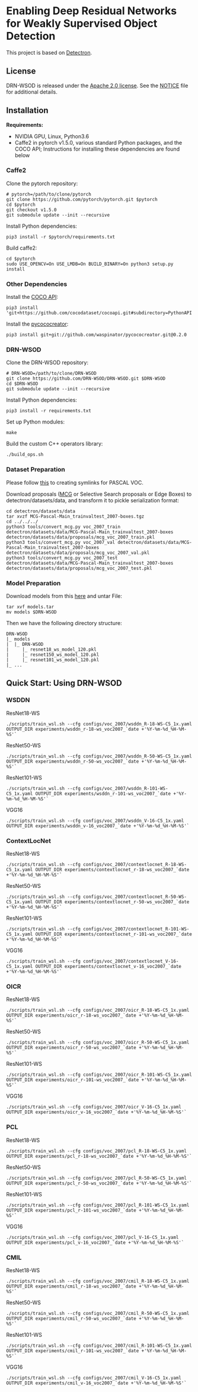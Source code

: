 # Enabling Deep Residual Networks for Weakly Supervised Object Detection

This project is based on [Detectron](https://github.com/facebookresearch/Detectron).


## License

DRN-WSOD is released under the [Apache 2.0 license](https://github.com/DRN-WSOD/DRN-WSOD/blob/DRN-WSOD/LICENSE). See the [NOTICE](https://github.com/DRN-WSOD/DRN-WSOD/blob/DRN-WSOD/LICENSE) file for additional details.


## Installation

**Requirements:**

- NVIDIA GPU, Linux, Python3.6
- Caffe2 in pytorch v1.5.0, various standard Python packages, and the COCO API; Instructions for installing these dependencies are found below

### Caffe2

Clone the pytorch repository:
```
# pytorch=/path/to/clone/pytorch
git clone https://github.com/pytorch/pytorch.git $pytorch
cd $pytorch
git checkout v1.5.0
git submodule update --init --recursive
```

Install Python dependencies:
```
pip3 install -r $pytorch/requirements.txt
```

Build caffe2:
```
cd $pytorch
sudo USE_OPENCV=On USE_LMDB=On BUILD_BINARY=On python3 setup.py install
```


### Other Dependencies

Install the [COCO API](https://github.com/cocodataset/cocoapi):
```
pip3 install 'git+https://github.com/cocodataset/cocoapi.git#subdirectory=PythonAPI'
```

Install the [pycococreator](https://github.com/waspinator/pycococreator):
```
pip3 install git+git://github.com/waspinator/pycococreator.git@0.2.0
```


### DRN-WSOD

Clone the DRN-WSOD repository:
```
# DRN-WSOD=/path/to/clone/DRN-WSOD
git clone https://github.com/DRN-WSOD/DRN-WSOD.git $DRN-WSOD
cd $DRN-WSOD
git submodule update --init --recursive
```

Install Python dependencies:
```
pip3 install -r requirements.txt
```

Set up Python modules:
```
make
```

Build the custom C++ operators library:
```
./build_ops.sh
```


### Dataset Preparation
Please follow [this](https://github.com/DRN-WSOD/DRN-WSOD/blob/DRN-WSOD/detectron/datasets/data/README.md#creating-symlinks-for-pascal-voc) to creating symlinks for PASCAL VOC.

Download proposals ([MCG](https://www2.eecs.berkeley.edu/Research/Projects/CS/vision/grouping/mcg/) or Selective Search proposals or Edge Boxes) to detectron/datasets/data, and transform it to pickle serialization format:
```
cd detectron/datasets/data
tar xvzf MCG-Pascal-Main_trainvaltest_2007-boxes.tgz
cd ../../../
python3 tools/convert_mcg.py voc_2007_train detectron/datasets/data/MCG-Pascal-Main_trainvaltest_2007-boxes detectron/datasets/data/proposals/mcg_voc_2007_train.pkl
python3 tools/convert_mcg.py voc_2007_val detectron/datasets/data/MCG-Pascal-Main_trainvaltest_2007-boxes detectron/datasets/data/proposals/mcg_voc_2007_val.pkl
python3 tools/convert_mcg.py voc_2007_test detectron/datasets/data/MCG-Pascal-Main_trainvaltest_2007-boxes detectron/datasets/data/proposals/mcg_voc_2007_test.pkl
```


### Model Preparation

Download models from this [here](https://1drv.ms/u/s!AodeRhn8mpxoh1-VUIt27bZumzqQ?e=QalzaB) and untar File:
```
tar xvf models.tar
mv models $DRN-WSOD
```

Then we have the following directory structure:
```
DRN-WSOD
|_ models
|  |_ DRN-WSOD
|     |_ resnet18_ws_model_120.pkl
|     |_ resnet150_ws_model_120.pkl
|     |_ resnet101_ws_model_120.pkl
|_ ...
```


## Quick Start: Using DRN-WSOD

### WSDDN

ResNet18-WS
```
./scripts/train_wsl.sh --cfg configs/voc_2007/wsddn_R-18-WS-C5_1x.yaml OUTPUT_DIR experiments/wsddn_r-18-ws_voc2007_`date +'%Y-%m-%d_%H-%M-%S'`
```

ResNet50-WS
```
./scripts/train_wsl.sh --cfg configs/voc_2007/wsddn_R-50-WS-C5_1x.yaml OUTPUT_DIR experiments/wsddn_r-50-ws_voc2007_`date +'%Y-%m-%d_%H-%M-%S'`
```

ResNet101-WS
```
./scripts/train_wsl.sh --cfg configs/voc_2007/wsddn_R-101-WS-C5_1x.yaml OUTPUT_DIR experiments/wsddn_r-101-ws_voc2007_`date +'%Y-%m-%d_%H-%M-%S'`
```

VGG16
```
./scripts/train_wsl.sh --cfg configs/voc_2007/wsddn_V-16-C5_1x.yaml OUTPUT_DIR experiments/wsddn_v-16_voc2007_`date +'%Y-%m-%d_%H-%M-%S'`
```

### ContextLocNet

ResNet18-WS
```
./scripts/train_wsl.sh --cfg configs/voc_2007/contextlocnet_R-18-WS-C5_1x.yaml OUTPUT_DIR experiments/contextlocnet_r-18-ws_voc2007_`date +'%Y-%m-%d_%H-%M-%S'`
```

ResNet50-WS
```
./scripts/train_wsl.sh --cfg configs/voc_2007/contextlocnet_R-50-WS-C5_1x.yaml OUTPUT_DIR experiments/contextlocnet_r-50-ws_voc2007_`date +'%Y-%m-%d_%H-%M-%S'`
```

ResNet101-WS
```
./scripts/train_wsl.sh --cfg configs/voc_2007/contextlocnet_R-101-WS-C5_1x.yaml OUTPUT_DIR experiments/contextlocnet_r-101-ws_voc2007_`date +'%Y-%m-%d_%H-%M-%S'`
```

VGG16
```
./scripts/train_wsl.sh --cfg configs/voc_2007/contextlocnet_V-16-C5_1x.yaml OUTPUT_DIR experiments/contextlocnet_v-16_voc2007_`date +'%Y-%m-%d_%H-%M-%S'`
```

### OICR

ResNet18-WS
```
./scripts/train_wsl.sh --cfg configs/voc_2007/oicr_R-18-WS-C5_1x.yaml OUTPUT_DIR experiments/oicr_r-18-ws_voc2007_`date +'%Y-%m-%d_%H-%M-%S'`
```

ResNet50-WS
```
./scripts/train_wsl.sh --cfg configs/voc_2007/oicr_R-50-WS-C5_1x.yaml OUTPUT_DIR experiments/oicr_r-50-ws_voc2007_`date +'%Y-%m-%d_%H-%M-%S'`
```

ResNet101-WS
```
./scripts/train_wsl.sh --cfg configs/voc_2007/oicr_R-101-WS-C5_1x.yaml OUTPUT_DIR experiments/oicr_r-101-ws_voc2007_`date +'%Y-%m-%d_%H-%M-%S'`
```

VGG16
```
./scripts/train_wsl.sh --cfg configs/voc_2007/oicr_V-16-C5_1x.yaml OUTPUT_DIR experiments/oicr_v-16_voc2007_`date +'%Y-%m-%d_%H-%M-%S'`
```

### PCL

ResNet18-WS
```
./scripts/train_wsl.sh --cfg configs/voc_2007/pcl_R-18-WS-C5_1x.yaml OUTPUT_DIR experiments/pcl_r-18-ws_voc2007_`date +'%Y-%m-%d_%H-%M-%S'`
```

ResNet50-WS
```
./scripts/train_wsl.sh --cfg configs/voc_2007/pcl_R-50-WS-C5_1x.yaml OUTPUT_DIR experiments/pcl_r-50-ws_voc2007_`date +'%Y-%m-%d_%H-%M-%S'`
```

ResNet101-WS
```
./scripts/train_wsl.sh --cfg configs/voc_2007/pcl_R-101-WS-C5_1x.yaml OUTPUT_DIR experiments/pcl_r-101-ws_voc2007_`date +'%Y-%m-%d_%H-%M-%S'`
```

VGG16
```
./scripts/train_wsl.sh --cfg configs/voc_2007/pcl_V-16-C5_1x.yaml OUTPUT_DIR experiments/pcl_v-16_voc2007_`date +'%Y-%m-%d_%H-%M-%S'`
```

### CMIL

ResNet18-WS
```
./scripts/train_wsl.sh --cfg configs/voc_2007/cmil_R-18-WS-C5_1x.yaml OUTPUT_DIR experiments/cmil_r-18-ws_voc2007_`date +'%Y-%m-%d_%H-%M-%S'`
```

ResNet50-WS
```
./scripts/train_wsl.sh --cfg configs/voc_2007/cmil_R-50-WS-C5_1x.yaml OUTPUT_DIR experiments/cmil_r-50-ws_voc2007_`date +'%Y-%m-%d_%H-%M-%S'`
```

ResNet101-WS
```
./scripts/train_wsl.sh --cfg configs/voc_2007/cmil_R-101-WS-C5_1x.yaml OUTPUT_DIR experiments/cmil_r-101-ws_voc2007_`date +'%Y-%m-%d_%H-%M-%S'`
```

VGG16
```
./scripts/train_wsl.sh --cfg configs/voc_2007/cmil_V-16-C5_1x.yaml OUTPUT_DIR experiments/cmil_v-16_voc2007_`date +'%Y-%m-%d_%H-%M-%S'`
```
